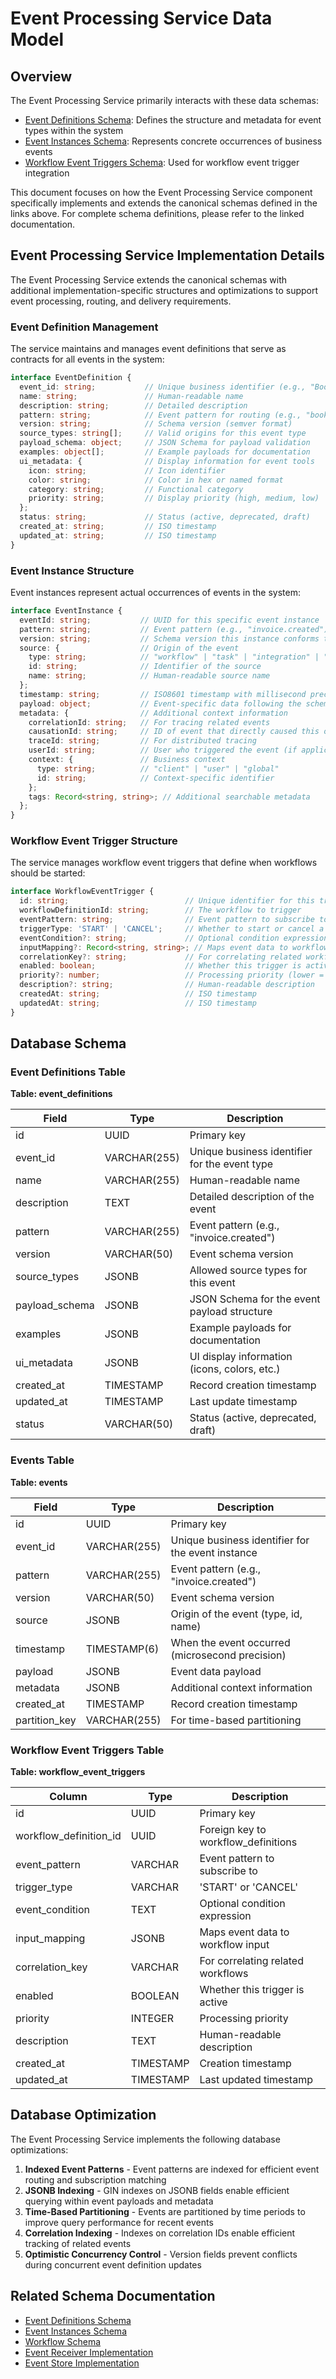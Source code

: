 # Event Processing Service Data Model

## Overview

The Event Processing Service primarily interacts with these data schemas:

* [Event Definitions Schema](./schemas/event_definitions.md): Defines the structure and metadata for event types within the system
* [Event Instances Schema](./schemas/event_instances.md): Represents concrete occurrences of business events
* [Workflow Event Triggers Schema](https://./schemas/workflow_event_triggers.md): Used for workflow event trigger integration

This document focuses on how the Event Processing Service component specifically implements and extends the canonical schemas defined in the links above. For complete schema definitions, please refer to the linked documentation.

## Event Processing Service Implementation Details

The Event Processing Service extends the canonical schemas with additional implementation-specific structures and optimizations to support event processing, routing, and delivery requirements.

### Event Definition Management

The service maintains and manages event definitions that serve as contracts for all events in the system:

```typescript
interface EventDefinition {
  event_id: string;           // Unique business identifier (e.g., "BookingEvents.created")
  name: string;               // Human-readable name
  description: string;        // Detailed description
  pattern: string;            // Event pattern for routing (e.g., "bookings.created") 
  version: string;            // Schema version (semver format)
  source_types: string[];     // Valid origins for this event type
  payload_schema: object;     // JSON Schema for payload validation
  examples: object[];         // Example payloads for documentation
  ui_metadata: {              // Display information for event tools
    icon: string;             // Icon identifier
    color: string;            // Color in hex or named format
    category: string;         // Functional category
    priority: string;         // Display priority (high, medium, low)
  };
  status: string;             // Status (active, deprecated, draft)
  created_at: string;         // ISO timestamp
  updated_at: string;         // ISO timestamp
}
```

### Event Instance Structure

Event instances represent actual occurrences of events in the system:

```typescript
interface EventInstance {
  eventId: string;           // UUID for this specific event instance
  pattern: string;           // Event pattern (e.g., "invoice.created")
  version: string;           // Schema version this instance conforms to
  source: {                  // Origin of the event
    type: string;            // "workflow" | "task" | "integration" | "external"
    id: string;              // Identifier of the source
    name: string;            // Human-readable source name
  };
  timestamp: string;         // ISO8601 timestamp with millisecond precision
  payload: object;           // Event-specific data following the schema
  metadata: {                // Additional context information
    correlationId: string;   // For tracing related events
    causationId: string;     // ID of event that directly caused this one
    traceId: string;         // For distributed tracing
    userId: string;          // User who triggered the event (if applicable)
    context: {               // Business context
      type: string;          // "client" | "user" | "global"
      id: string;            // Context-specific identifier
    };
    tags: Record<string, string>; // Additional searchable metadata
  };
}
```

### Workflow Event Trigger Structure

The service manages workflow event triggers that define when workflows should be started:

```typescript
interface WorkflowEventTrigger {
  id: string;                          // Unique identifier for this trigger
  workflowDefinitionId: string;        // The workflow to trigger
  eventPattern: string;                // Event pattern to subscribe to
  triggerType: 'START' | 'CANCEL';     // Whether to start or cancel a workflow
  eventCondition?: string;             // Optional condition expression
  inputMapping?: Record<string, string>; // Maps event data to workflow input
  correlationKey?: string;             // For correlating related workflows
  enabled: boolean;                    // Whether this trigger is active
  priority?: number;                   // Processing priority (lower = higher priority)
  description?: string;                // Human-readable description
  createdAt: string;                   // ISO timestamp
  updatedAt: string;                   // ISO timestamp
}
```

## Database Schema

### Event Definitions Table

**Table: event_definitions**

| Field | Type | Description |
|----|----|----|
| id | UUID | Primary key |
| event_id | VARCHAR(255) | Unique business identifier for the event type |
| name | VARCHAR(255) | Human-readable name |
| description | TEXT | Detailed description of the event |
| pattern | VARCHAR(255) | Event pattern (e.g., "invoice.created") |
| version | VARCHAR(50) | Event schema version |
| source_types | JSONB | Allowed source types for this event |
| payload_schema | JSONB | JSON Schema for the event payload structure |
| examples | JSONB | Example payloads for documentation |
| ui_metadata | JSONB | UI display information (icons, colors, etc.) |
| created_at | TIMESTAMP | Record creation timestamp |
| updated_at | TIMESTAMP | Last update timestamp |
| status | VARCHAR(50) | Status (active, deprecated, draft) |

### Events Table

**Table: events**

| Field | Type | Description |
|----|----|----|
| id | UUID | Primary key |
| event_id | VARCHAR(255) | Unique business identifier for the event instance |
| pattern | VARCHAR(255) | Event pattern (e.g., "invoice.created") |
| version | VARCHAR(50) | Event schema version |
| source | JSONB | Origin of the event (type, id, name) |
| timestamp | TIMESTAMP(6) | When the event occurred (microsecond precision) |
| payload | JSONB | Event data payload |
| metadata | JSONB | Additional context information |
| created_at | TIMESTAMP | Record creation timestamp |
| partition_key | VARCHAR(255) | For time-based partitioning |

### Workflow Event Triggers Table

**Table: workflow_event_triggers**

| Column | Type | Description |
|----|----|----|
| id | UUID | Primary key |
| workflow_definition_id | UUID | Foreign key to workflow_definitions |
| event_pattern | VARCHAR | Event pattern to subscribe to |
| trigger_type | VARCHAR | 'START' or 'CANCEL' |
| event_condition | TEXT | Optional condition expression |
| input_mapping | JSONB | Maps event data to workflow input |
| correlation_key | VARCHAR | For correlating related workflows |
| enabled | BOOLEAN | Whether this trigger is active |
| priority | INTEGER | Processing priority |
| description | TEXT | Human-readable description |
| created_at | TIMESTAMP | Creation timestamp |
| updated_at | TIMESTAMP | Last updated timestamp |

## Database Optimization

The Event Processing Service implements the following database optimizations:



1. **Indexed Event Patterns** - Event patterns are indexed for efficient event routing and subscription matching
2. **JSONB Indexing** - GIN indexes on JSONB fields enable efficient querying within event payloads and metadata
3. **Time-Based Partitioning** - Events are partitioned by time periods to improve query performance for recent events
4. **Correlation Indexing** - Indexes on correlation IDs enable efficient tracking of related events
5. **Optimistic Concurrency Control** - Version fields prevent conflicts during concurrent event definition updates

## Related Schema Documentation

* [Event Definitions Schema](./schemas/event_definitions.md)
* [Event Instances Schema](./schemas/event_instances.md)
* [Workflow Schema](./schemas/workflows.md)
* [Event Receiver Implementation](./implementation/event_receiver.md)
* [Event Store Implementation](./implementation/event_store.md)


